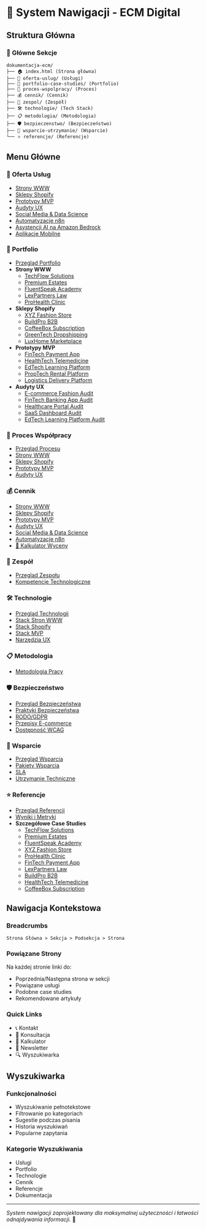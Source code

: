 # 🧭 System Nawigacji - ECM Digital

## Struktura Główna

### 📁 Główne Sekcje
```
dokumentacja-ecm/
├── 🏠 index.html (Strona główna)
├── 🎯 oferta-uslug/ (Usługi)
├── 📂 portfolio-case-studies/ (Portfolio)
├── 🔄 proces-wspolpracy/ (Proces)
├── 💰 cennik/ (Cennik)
├── 👥 zespol/ (Zespół)
├── 🛠️ technologie/ (Tech Stack)
├── 📋 metodologia/ (Metodologia)
├── 🛡️ bezpieczenstwo/ (Bezpieczeństwo)
├── 🔧 wsparcie-utrzymanie/ (Wsparcie)
└── ⭐ referencje/ (Referencje)
```

## Menu Główne

### 🎯 Oferta Usług
- [Strony WWW](oferta-uslug/strony-www/README.md)
- [Sklepy Shopify](oferta-uslug/sklepy-shopify/README.md)
- [Prototypy MVP](oferta-uslug/prototypy-mvp/README.md)
- [Audyty UX](oferta-uslug/audyty-ux/README.md)
- [Social Media & Data Science](oferta-uslug/social-media-data-science/README.md)
- [Automatyzacje n8n](oferta-uslug/automatyzacje-n8n/README.md)
- [Asystencji AI na Amazon Bedrock](oferta-uslug/asystencja-ai-bedrock/index.html)
- [Aplikacje Mobilne](oferta-uslug/aplikacje-mobilne/index.html)

### 📂 Portfolio
- [Przegląd Portfolio](portfolio-case-studies/README.md)
- **Strony WWW**
  - [TechFlow Solutions](portfolio-case-studies/www/techflow-solutions.md)
  - [Premium Estates](portfolio-case-studies/www/premium-estates.md)
  - [FluentSpeak Academy](portfolio-case-studies/www/fluentspeak-academy.md)
  - [LexPartners Law](portfolio-case-studies/www/lexpartners-law.md)
  - [ProHealth Clinic](portfolio-case-studies/www/prohealth-clinic.md)
- **Sklepy Shopify**
  - [XYZ Fashion Store](portfolio-case-studies/shopify/xyz-fashion-store.md)
  - [BuildPro B2B](portfolio-case-studies/shopify/buildpro-b2b.md)
  - [CoffeeBox Subscription](portfolio-case-studies/shopify/coffeebox-subscription.md)
  - [GreenTech Dropshipping](portfolio-case-studies/shopify/greentech-dropshipping.md)
  - [LuxHome Marketplace](portfolio-case-studies/shopify/luxhome-marketplace.md)
- **Prototypy MVP**
  - [FinTech Payment App](portfolio-case-studies/mvp/fintech-payment-app.md)
  - [HealthTech Telemedicine](portfolio-case-studies/mvp/healthtech-telemedicine.md)
  - [EdTech Learning Platform](portfolio-case-studies/mvp/edtech-learning-platform.md)
  - [PropTech Rental Platform](portfolio-case-studies/mvp/proptech-rental-platform.md)
  - [Logistics Delivery Platform](portfolio-case-studies/mvp/logistics-delivery-platform.md)
- **Audyty UX**
  - [E-commerce Fashion Audit](portfolio-case-studies/ux/ecommerce-fashion-audit.md)
  - [FinTech Banking App Audit](portfolio-case-studies/ux/fintech-banking-app-audit.md)
  - [Healthcare Portal Audit](portfolio-case-studies/ux/healthcare-portal-audit.md)
  - [SaaS Dashboard Audit](portfolio-case-studies/ux/saas-dashboard-audit.md)
  - [EdTech Learning Platform Audit](portfolio-case-studies/ux/edtech-learning-platform-audit.md)

### 🔄 Proces Współpracy
- [Przegląd Procesu](proces-wspolpracy/README.md)
- [Strony WWW](proces-wspolpracy/strony-www/README.md)
- [Sklepy Shopify](proces-wspolpracy/sklepy-shopify/README.md)
- [Prototypy MVP](proces-wspolpracy/prototypy-mvp/README.md)
- [Audyty UX](proces-wspolpracy/audyty-ux/README.md)

### 💰 Cennik
- [Strony WWW](cennik/strony-www.md)
- [Sklepy Shopify](cennik/sklepy-shopify.md)
- [Prototypy MVP](cennik/prototypy-mvp.md)
- [Audyty UX](cennik/audyty-ux.md)
- [Social Media & Data Science](cennik/social-media-data-science.md)
- [Automatyzacje n8n](cennik/automatyzacje-n8n.md)
- [🧮 Kalkulator Wyceny](cennik/kalkulator.html)

### 👥 Zespół
- [Przegląd Zespołu](zespol/README.md)
- [Kompetencje Technologiczne](zespol/kompetencje-technologiczne.md)

### 🛠️ Technologie
- [Przegląd Technologii](technologie/README.md)
- [Stack Stron WWW](technologie/stack-stron-www.md)
- [Stack Shopify](technologie/stack-shopify.md)
- [Stack MVP](technologie/stack-mvp.md)
- [Narzędzia UX](technologie/narzedzia-ux.md)

### 📋 Metodologia
- [Metodologia Pracy](metodologia/README.md)

### 🛡️ Bezpieczeństwo
- [Przegląd Bezpieczeństwa](bezpieczenstwo/README.md)
- [Praktyki Bezpieczeństwa](bezpieczenstwo/praktyki-bezpieczenstwa.md)
- [RODO/GDPR](bezpieczenstwo/rodo-gdpr.md)
- [Przepisy E-commerce](bezpieczenstwo/przepisy-ecommerce.md)
- [Dostępność WCAG](bezpieczenstwo/dostepnosc-wcag.md)

### 🔧 Wsparcie
- [Przegląd Wsparcia](wsparcie-utrzymanie/README.md)
- [Pakiety Wsparcia](wsparcie-utrzymanie/pakiety-wsparcia.md)
- [SLA](wsparcie-utrzymanie/sla.md)
- [Utrzymanie Techniczne](wsparcie-utrzymanie/utrzymanie-techniczne.md)

### ⭐ Referencje
- [Przegląd Referencji](referencje/README.md)
- [Wyniki i Metryki](referencje/wyniki-i-metryki.md)
- **Szczegółowe Case Studies**
  - [TechFlow Solutions](referencje/techflow-solutions.md)
  - [Premium Estates](referencje/premium-estates.md)
  - [FluentSpeak Academy](referencje/fluentspeak-academy.md)
  - [XYZ Fashion Store](referencje/xyz-fashion-store.md)
  - [ProHealth Clinic](referencje/prohealth-clinic.md)
  - [FinTech Payment App](referencje/fintech-payment-app.md)
  - [LexPartners Law](referencje/lexpartners-law.md)
  - [BuildPro B2B](referencje/buildpro-b2b.md)
  - [HealthTech Telemedicine](referencje/healthtech-telemedicine.md)
  - [CoffeeBox Subscription](referencje/coffeebox-subscription.md)

## Nawigacja Kontekstowa

### Breadcrumbs
```
Strona Główna > Sekcja > Podsekcja > Strona
```

### Powiązane Strony
Na każdej stronie linki do:
- Poprzednia/Następna strona w sekcji
- Powiązane usługi
- Podobne case studies
- Rekomendowane artykuły

### Quick Links
- 📞 Kontakt
- 💬 Konsultacja
- 🧮 Kalkulator
- 📧 Newsletter
- 🔍 Wyszukiwarka

## Wyszukiwarka

### Funkcjonalności
- Wyszukiwanie pełnotekstowe
- Filtrowanie po kategoriach
- Sugestie podczas pisania
- Historia wyszukiwań
- Popularne zapytania

### Kategorie Wyszukiwania
- Usługi
- Portfolio
- Technologie
- Cennik
- Referencje
- Dokumentacja

---

*System nawigacji zaprojektowany dla maksymalnej użyteczności i łatwości odnajdywania informacji.* 🧭